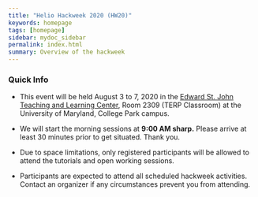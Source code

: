 ```yaml
---
title: "Helio Hackweek 2020 (HW20)"
keywords: homepage
tags: [homepage]
sidebar: mydoc_sidebar
permalink: index.html
summary: Overview of the hackweek
---
```

### Quick Info
- This event will be held August 3 to 7, 2020 in the [Edward St. John Teaching and Learning Center]( https://www.google.com/maps/place/Edward+St.+John+Learning+and+Teaching+Center/@38.9871802,-76.9432429,17z/data=!4m13!1m7!3m6!1s0x0:0x0!2zMzjCsDU5JzEzLjgiTiA3NsKwNTYnMzMuNyJX!3b1!8m2!3d38.9871719!4d-76.942685!3m4!1s0x89b7c697ef6ced11:0xa35cd8e643c0c5f2!8m2!3d38.9871927!4d-76.9420624), Room 2309 (TERP Classroom) at the University of Maryland, College Park campus.

- We will start the morning sessions at **9:00 AM sharp.** Please arrive at least 30 minutes prior to get situated. Thank you.
- Due to space limitations, only registered participants will be allowed to attend the tutorials and open working sessions.
- Participants are expected to attend all scheduled hackweek activities. Contact an organizer if any circumstances prevent you from attending.
